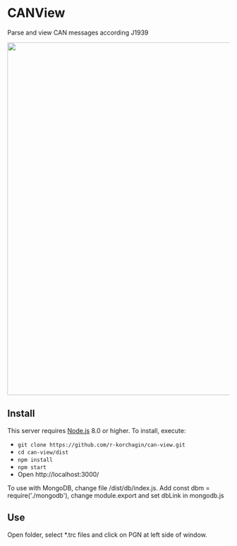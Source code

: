# CANView

Parse and view CAN messages according J1939

<img src="https://raw.githubusercontent.com/r-korchagin/can-view/master/face.PNG" width="800" alt="" />

## Install

This server requires [Node.js](http://nodejs.org/) 8.0 or higher.
To install, execute:
* `git clone https://github.com/r-korchagin/can-view.git`
* `cd can-view/dist`
* `npm install`
* `npm start`
* Open http://localhost:3000/

To use with MongoDB, change file /dist/db/index.js. 
Add const dbm = require('./mongodb'), change module.export and set dbLink in mongodb.js

## Use

Open folder, select *.trc files and click on PGN at left side of window.
